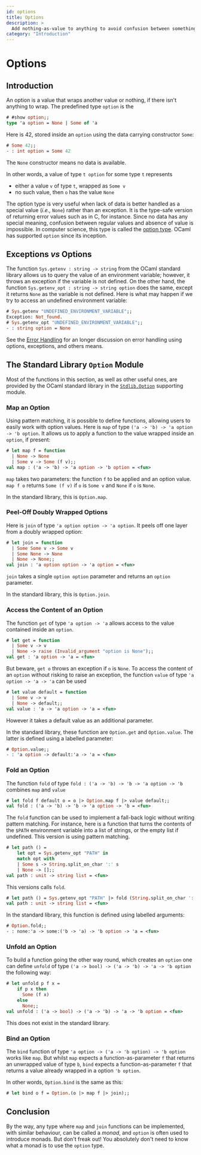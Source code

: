 ```yaml
---
id: options
title: Options
description: >
  Add nothing-as-value to anything to avoid confusion between something and “no such thing“.
category: "Introduction"
---
```


# Options

## Introduction

An option is a value that wraps another value or nothing, if there isn't anything to wrap. The predefined type `option` is the 
<!-- $MDX non-deterministic=command -->
```ocaml
# #show option;;
type 'a option = None | Some of 'a
```

Here is 42, stored inside an `option` using the data carrying constructor
`Some`:

```ocaml
# Some 42;;
- : int option = Some 42
```

The `None` constructor means no data is available.

In other words, a value of type `t option` for some type `t` represents
* either a value `v` of type `t`, wrapped as `Some v`
* no such value, then `o` has the value `None`

The option type is very useful when lack of data is better handled as a special value (_i.e.,_ `None`) rather than an exception. It is the type-safe version of returning error values such as in C, for instance. Since no data has any special meaning, confusion between regular values and absence of value is impossible. In computer science, this type is called the [option
type](https://en.wikipedia.org/wiki/Option_type). OCaml has supported `option` since its inception.

## Exceptions _vs_ Options

The function `Sys.getenv : string -> string` from the OCaml standard library
allows us to query the value of an environment variable; however, it throws an exception if the variable is not defined. On the other hand, the function
`Sys.getenv_opt : string -> string option` does the same, except it returns
`None` as the variable is not defined. Here is what may happen if we try to
access an undefined environment variable:
```ocaml
# Sys.getenv "UNDEFINED_ENVIRONMENT_VARIABLE";;
Exception: Not_found.
# Sys.getenv_opt "UNDEFINED_ENVIRONMENT_VARIABLE";;
- : string option = None
```

See the [Error Handling](/docs/error-handling) for an longer discussion on error handling using options, exceptions, and others means.

## The Standard Library `Option` Module

Most of the functions in this section, as well as other useful ones, are provided by the OCaml standard library in the [`Stdlib.Option`](https://ocaml.org/api/Option.html) supporting module.

### Map an Option

Using pattern matching, it is possible to define functions, allowing users to easily work with option values. Here is `map` of type `('a -> 'b) -> 'a option -> 'b option`. It allows us to apply a function to the value wrapped inside an `option`, if present:
```ocaml
# let map f = function
  | None -> None
  | Some v -> Some (f v);;
val map : ('a -> 'b) -> 'a option -> 'b option = <fun>
```

`map` takes two parameters: the function `f` to be applied and an option value. `map f o` returns `Some (f v)` if `o` is `Some v` and `None` if `o` is `None`.

In the standard library, this is `Option.map`.

### Peel-Off Doubly Wrapped Options

Here is `join` of type `'a option option -> 'a option`. It peels off one layer from a doubly wrapped option:

```ocaml
# let join = function
  | Some Some v -> Some v
  | Some None -> None
  | None -> None;;
val join : 'a option option -> 'a option = <fun>
```
`join` takes a single `option option` parameter and returns an `option`
parameter.

In the standard library, this is `Option.join`.

### Access the Content of an Option

The function `get` of type `'a option -> 'a` allows access to the value contained inside an `option`.
```ocaml
# let get = function
  | Some v -> v
  | None -> raise (Invalid_argument "option is None");;
val get : 'a option -> 'a = <fun>
```
But beware, `get o` throws an exception if `o` is `None`. To access the content of an `option` without risking to raise an exception, the function `value` of type `'a option -> 'a -> 'a` can be used
```ocaml
# let value default = function
  | Some v -> v
  | None -> default;;
val value : 'a -> 'a option -> 'a = <fun>
```
However it takes a default value as an additional parameter.

In the standard library, these function are `Option.get` and `Option.value`. The latter is defined using a labelled parameter:
```ocaml
# Option.value;;
- : 'a option -> default:'a -> 'a = <fun>
```

### Fold an Option

The function `fold` of type `fold : ('a -> 'b) -> 'b -> 'a option -> 'b` combines `map` and `value`
```ocaml
# let fold f default o = o |> Option.map f |> value default;;
val fold : ('a -> 'b) -> 'b -> 'a option -> 'b = <fun>
```

The `fold` function can be used to implement a fall-back logic without writing pattern matching. For instance, here is a function that turns the contents of the `$PATH` environment variable into a list of strings, or the empty list if undefined. This version is using pattern matching.
```ocaml
# let path () =
    let opt = Sys.getenv_opt "PATH" in
    match opt with
    | Some s -> String.split_on_char ':' s
    | None -> [];;
val path : unit -> string list = <fun>
```

This versions calls `fold`.
```ocaml
# let path () = Sys.getenv_opt "PATH" |> fold (String.split_on_char ':') [];;
val path : unit -> string list = <fun>
```

In the standard library, this function is defined using labelled arguments:
```ocaml
# Option.fold;;
- : none:'a -> some:('b -> 'a) -> 'b option -> 'a = <fun>
```

### Unfold an Option

To build a function going the other way round, which creates an `option` one can define `unfold` of type `('a -> bool) -> ('a -> 'b) -> 'a -> 'b option` the following way:
```ocaml
# let unfold p f x =
    if p x then
      Some (f x)
    else
      None;;
val unfold : ('a -> bool) -> ('a -> 'b) -> 'a -> 'b option = <fun>
```

This does not exist in the standard library.

### Bind an Option

The `bind` function of type `'a option -> ('a -> 'b option) -> 'b option` works like `map`. But whilst `map` expects a function-as-parameter `f` that returns an unwrapped value of type `b`, `bind` expects a function-as-parameter `f` that returns a value already wrapped in a option `'b option`.

In other words, `Option.bind` is the same as this:
```ocaml
# let bind o f = Option.(o |> map f |> join);;
```

## Conclusion

By the way, any type where `map` and `join` functions can be implemented, with similar behaviour, can be called a _monad_, and `option` is often used to introduce monads. But don't freak out! You absolutely don't need to know what a monad is to use the `option` type.

